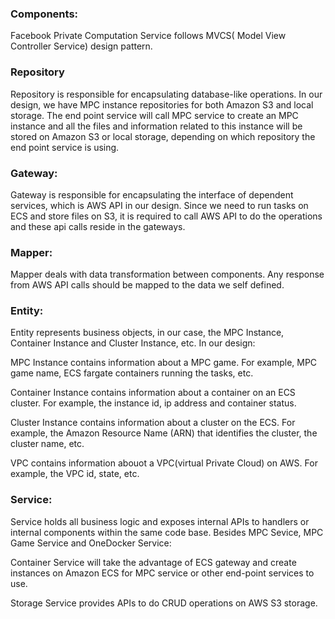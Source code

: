 ### Components:
Facebook Private Computation Service follows MVCS( Model View Controller Service) design pattern.

### Repository
Repository is responsible for encapsulating database-like operations. In our design, we have MPC instance repositories for both Amazon S3 and local storage. The end point service will call MPC service to create an MPC instance and all the files and information related to this instance will be stored on Amazon S3 or local storage, depending on which repository the end point service is using.

### Gateway:
Gateway is responsible for encapsulating the interface of dependent services, which is AWS API in our design. Since we need to run tasks on ECS and store files on S3, it is required to call AWS API to do the operations and these api calls reside in the gateways.

### Mapper:
Mapper deals with data transformation between components. Any response from AWS API calls should be mapped to the data we self defined.

### Entity:
Entity represents business objects, in our case, the MPC Instance, Container Instance and Cluster Instance, etc. In our design:

MPC Instance contains information about a MPC game. For example, MPC game name, ECS fargate containers running the tasks, etc.

Container Instance contains information about a container on an ECS cluster. For example, the instance id, ip address and container status.

Cluster Instance contains information about a cluster on the ECS. For example, the Amazon Resource Name (ARN) that identifies the cluster, the cluster name, etc.

VPC contains information abouot a VPC(virtual Private Cloud) on AWS. For example, the VPC id, state, etc.

### Service:
Service holds all business logic and exposes internal APIs to handlers or internal components within the same code base. Besides MPC Sevice, MPC Game Service and OneDocker Service:

Container Service will take the advantage of ECS gateway and create instances on Amazon ECS for MPC service or other end-point services to use.

Storage Service provides APIs to do CRUD operations on AWS S3 storage.
